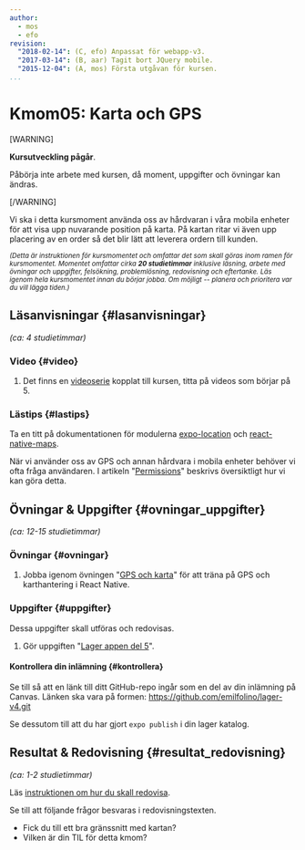 ```yaml
---
author:
  - mos
  - efo
revision:
  "2018-02-14": (C, efo) Anpassat för webapp-v3.
  "2017-03-14": (B, aar) Tagit bort JQuery mobile.
  "2015-12-04": (A, mos) Första utgåvan för kursen.
...
```

Kmom05: Karta och GPS
==================================

[WARNING]

**Kursutveckling pågår**.

Påbörja inte arbete med kursen, då moment, uppgifter och övningar kan ändras.

[/WARNING]

Vi ska i detta kursmoment använda oss av hårdvaran i våra mobila enheter för att visa upp nuvarande position på karta. På kartan ritar vi även upp placering av en order så det blir lätt att leverera ordern till kunden.



<!--more-->



<small><i>(Detta är instruktionen för kursmomentet och omfattar det som skall göras inom ramen för kursmomentet. Momentet omfattar cirka **20 studietimmar** inklusive läsning, arbete med övningar och uppgifter, felsökning, problemlösning, redovisning och eftertanke. Läs igenom hela kursmomentet innan du börjar jobba. Om möjligt -- planera och prioritera var du vill lägga tiden.)</i></small>



Läsanvisningar  {#lasanvisningar}
---------------------------------

*(ca: 4 studietimmar)*



### Video  {#video}

1. Det finns en [videoserie](https://www.youtube.com/playlist?list=PLKtP9l5q3ce-1cVPTFJ_Zw9b7N2Y4_ANI) kopplat till kursen, titta på videos som börjar på 5.



### Lästips {#lastips}

Ta en titt på dokumentationen för modulerna [expo-location](https://docs.expo.dev/versions/latest/sdk/location/) och [react-native-maps](https://github.com/react-native-maps/react-native-maps).

När vi använder oss av GPS och annan hårdvara i mobila enheter behöver vi ofta fråga användaren. I artikeln "[Permissions](https://docs.expo.dev/guides/permissions/)" beskrivs översiktligt hur vi kan göra detta.



Övningar & Uppgifter  {#ovningar_uppgifter}
-------------------------------------------

*(ca: 12-15 studietimmar)*



### Övningar {#ovningar}

1. Jobba igenom övningen "[GPS och karta](kunskap/gps-och-karta-v2)" för att träna på GPS och karthantering i React Native.



### Uppgifter {#uppgifter}

Dessa uppgifter skall utföras och redovisas.

1. Gör uppgiften "[Lager appen del 5](uppgift/lager-appen-del-5)".



#### Kontrollera din inlämning {#kontrollera}

Se till så att en länk till ditt GitHub-repo ingår som en del av din inlämning på Canvas. Länken ska vara på formen: https://github.com/emilfolino/lager-v4.git

Se dessutom till att du har gjort `expo publish` i din lager katalog.



Resultat & Redovisning  {#resultat_redovisning}
-----------------------------------------------

*(ca: 1-2 studietimmar)*

Läs [instruktionen om hur du skall redovisa](./../redovisa).

Se till att följande frågor besvaras i redovisningstexten.

* Fick du till ett bra gränssnitt med kartan?
* Vilken är din TIL för detta kmom?
